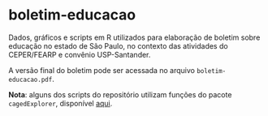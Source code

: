 # boletim-educacao
Dados, gráficos e scripts em R utilizados para elaboração de boletim sobre educação no estado de São Paulo, no contexto das atividades do CEPER/FEARP e convênio USP-Santander.

A versão final do boletim pode ser acessada no arquivo `boletim-educacao.pdf`.

**Nota**: alguns dos scripts do repositório utilizam funções do pacote `cagedExplorer`, disponível [aqui](https://github.com/andremenegatti/cagedExplorer).
